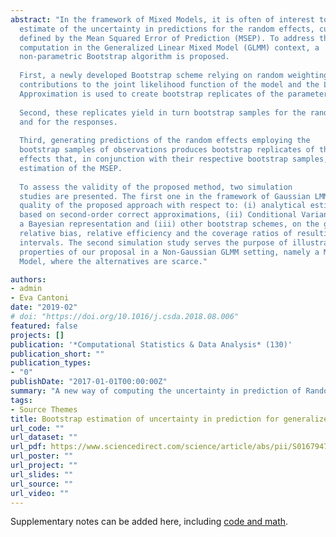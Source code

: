 ```yaml
---
abstract: "In the framework of Mixed Models, it is often of interest to provide an 
  estimate of the uncertainty in predictions for the random effects, customarily 
  defined by the Mean Squared Error of Prediction (MSEP). To address this 
  computation in the Generalized Linear Mixed Model (GLMM) context, a 
  non-parametric Bootstrap algorithm is proposed. 
  
  First, a newly developed Bootstrap scheme relying on random weighting of cluster 
  contributions to the joint likelihood function of the model and the Laplace 
  Approximation is used to create bootstrap replicates of the parameters. 
  
  Second, these replicates yield in turn bootstrap samples for the random effects 
  and for the responses. 
  
  Third, generating predictions of the random effects employing the 
  bootstrap samples of observations produces bootstrap replicates of the random 
  effects that, in conjunction with their respective bootstrap samples, are used in the 
  estimation of the MSEP. 
  
  To assess the validity of the proposed method, two simulation 
  studies are presented. The first one in the framework of Gaussian LMM, contrasts the 
  quality of the proposed approach with respect to: (i) analytical estimators of MSEP 
  based on second-order correct approximations, (ii) Conditional Variances obtained with 
  a Bayesian representation and (iii) other bootstrap schemes, on the grounds of 
  relative bias, relative efficiency and the coverage ratios of resulting prediction 
  intervals. The second simulation study serves the purpose of illustrating the 
  properties of our proposal in a Non-Gaussian GLMM setting, namely a Mixed Logit 
  Model, where the alternatives are scarce."

authors:
- admin
- Eva Cantoni
date: "2019-02"
# doi: "https://doi.org/10.1016/j.csda.2018.08.006"
featured: false
projects: []
publication: '*Computational Statistics & Data Analysis* (130)'
publication_short: ""
publication_types:
- "0"
publishDate: "2017-01-01T00:00:00Z"
summary: "A new way of computing the uncertainty in prediction of Random Effects with a novel Bootstrapping method."
tags:
- Source Themes
title: Bootstrap estimation of uncertainty in prediction for generalized linear mixed models
url_code: ""
url_dataset: ""
url_pdf: https://www.sciencedirect.com/science/article/abs/pii/S0167947318301890
url_poster: ""
url_project: ""
url_slides: ""
url_source: ""
url_video: ""
---
```


Supplementary notes can be added here, including [code and math](https://sourcethemes.com/academic/docs/writing-markdown-latex/).
